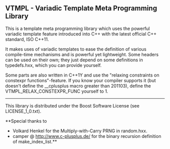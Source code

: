 VTMPL - Variadic Template Meta Programming Library
---

This is a template meta programming library which uses the powerful variadic template feature introduced into C++ with the latest official C++ standard, ISO C++11.

It makes uses of variadic templates to ease the definition of various compile-time mechanisms and is powerful yet lightweight.
Some headers can be used on their own; they just depend on some definitions in typedefs.hxx, which you can provide yourself.

Some parts are also written in C++1Y and use the "relaxing constraints on constexpr functions"-feature.
If you know your compiler supports it (but doesn't define the __cplusplus macro greater than 201103), define the VTMPL_RELAX_CONSTEXPR_FUNC yourself to 1.

---

This library is distributed under the Boost Software License (see LICENSE_1_0.txt).

**Special thanks to
- Volkard Henkel for the Multiply-with-Carry PRNG in random.hxx.
- camper @ http://www.c-plusplus.de/ for the binary recursion definition of make_index_list.**

